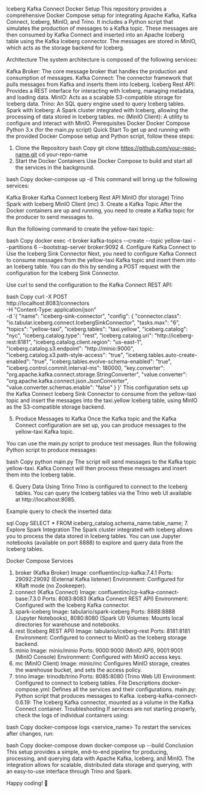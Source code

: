 Iceberg Kafka Connect Docker Setup
This repository provides a comprehensive Docker Compose setup for integrating Apache Kafka, Kafka Connect, Iceberg, MinIO, and Trino. It includes a Python script that simulates the production of messages to a Kafka topic. These messages are then consumed by Kafka Connect and inserted into an Apache Iceberg table using the Kafka Iceberg connector. The messages are stored in MinIO, which acts as the storage backend for Iceberg.

Architecture
The system architecture is composed of the following services:

Kafka Broker: The core message broker that handles the production and consumption of messages.
Kafka Connect: The connector framework that pulls messages from Kafka and inserts them into Iceberg.
Iceberg Rest API: Provides a REST interface for interacting with Iceberg, managing metadata, and loading data.
MinIO: Acts as a scalable S3-compatible storage for Iceberg data.
Trino: An SQL query engine used to query Iceberg tables.
Spark with Iceberg: A Spark cluster integrated with Iceberg, allowing the processing of data stored in Iceberg tables.
mc (MinIO Client): A utility to configure and interact with MinIO.
Prerequisites
Docker
Docker Compose
Python 3.x (for the main.py script)
Quick Start
To get up and running with the provided Docker Compose setup and Python script, follow these steps:

1. Clone the Repository
bash
Copy
git clone https://github.com/your-repo-name.git
cd your-repo-name
2. Start the Docker Containers
Use Docker Compose to build and start all the services in the background.

bash
Copy
docker-compose up -d
This command will bring up the following services:

Kafka Broker
Kafka Connect
Iceberg Rest API
MinIO (for storage)
Trino
Spark with Iceberg
MinIO Client (mc)
3. Create a Kafka Topic
After the Docker containers are up and running, you need to create a Kafka topic for the producer to send messages to.

Run the following command to create the yellow-taxi topic:

bash
Copy
docker exec -t broker kafka-topics --create --topic yellow-taxi --partitions 6 --bootstrap-server broker:9092
4. Configure Kafka Connect to Use the Iceberg Sink Connector
Next, you need to configure Kafka Connect to consume messages from the yellow-taxi Kafka topic and insert them into an Iceberg table. You can do this by sending a POST request with the configuration for the Iceberg Sink Connector.

Use curl to send the configuration to the Kafka Connect REST API:

bash
Copy
curl -X POST \
  http://localhost:8083/connectors \
  -H "Content-Type: application/json" \
  -d '{
    "name": "iceberg-sink-connector",
    "config": {
      "connector.class": "io.tabular.iceberg.connect.IcebergSinkConnector",
      "tasks.max": "6",
      "topics": "yellow-taxi",
      "iceberg.tables": "taxi.yellow",
      "iceberg.catalog": "nyc",
      "iceberg.catalog.type": "rest",
      "iceberg.catalog.uri": "http://iceberg-rest:8181",
      "iceberg.catalog.client.region": "us-east-1",
      "iceberg.catalog.s3.endpoint": "http://minio:9000",
      "iceberg.catalog.s3.path-style-access": "true",
      "iceberg.tables.auto-create-enabled": "true",
      "iceberg.tables.evolve-schema-enabled": "true",
      "iceberg.control.commit.interval-ms": 180000,
      "key.converter": "org.apache.kafka.connect.storage.StringConverter",
      "value.converter": "org.apache.kafka.connect.json.JsonConverter",
      "value.converter.schemas.enable": "false"
    }
  }'
This configuration sets up the Kafka Connect Iceberg Sink Connector to consume from the yellow-taxi topic and insert the messages into the taxi.yellow Iceberg table, using MinIO as the S3-compatible storage backend.

5. Produce Messages to Kafka
Once the Kafka topic and the Kafka Connect configuration are set up, you can produce messages to the yellow-taxi Kafka topic.

You can use the main.py script to produce test messages. Run the following Python script to produce messages:

bash
Copy
python main.py
The script will send messages to the Kafka topic yellow-taxi. Kafka Connect will then process these messages and insert them into the Iceberg table.

6. Query Data Using Trino
Trino is configured to connect to the Iceberg tables. You can query the Iceberg tables via the Trino web UI available at http://localhost:8085.

Example query to check the inserted data:

sql
Copy
SELECT * FROM iceberg_catalog.schema_name.table_name;
7. Explore Spark Integration
The Spark cluster integrated with Iceberg allows you to process the data stored in Iceberg tables. You can use Jupyter notebooks (available on port 8888) to explore and query data from the Iceberg tables.

Docker Compose Services
1. broker (Kafka Broker)
Image: confluentinc/cp-kafka:7.4.1
Ports: 29092:29092 (External Kafka listener)
Environment: Configured for KRaft mode (no Zookeeper).
2. connect (Kafka Connect)
Image: confluentinc/cp-kafka-connect-base:7.3.0
Ports: 8083:8083 (Kafka Connect REST API)
Environment: Configured with the Iceberg Kafka connector.
3. spark-iceberg
Image: tabulario/spark-iceberg
Ports: 8888:8888 (Jupyter Notebooks), 8080:8080 (Spark UI)
Volumes: Mounts local directories for warehouse and notebooks.
4. rest (Iceberg REST API)
Image: tabulario/iceberg-rest
Ports: 8181:8181
Environment: Configured to connect to MinIO as the Iceberg storage backend.
5. minio
Image: minio/minio
Ports: 9000:9000 (MinIO API), 9001:9001 (MinIO Console)
Environment: Configured with MinIO access keys.
6. mc (MinIO Client)
Image: minio/mc
Configures MinIO storage, creates the warehouse bucket, and sets the access policy.
7. trino
Image: trinodb/trino
Ports: 8085:8080 (Trino Web UI)
Environment: Configured to connect to Iceberg tables.
File Descriptions
docker-compose.yml: Defines all the services and their configurations.
main.py: Python script that produces messages to Kafka.
iceberg-kafka-connect-0.6.19: The Iceberg Kafka connector, mounted as a volume in the Kafka Connect container.
Troubleshooting
If services are not starting properly, check the logs of individual containers using:

bash
Copy
docker-compose logs <service_name>
To restart the services after changes, run:

bash
Copy
docker-compose down
docker-compose up --build
Conclusion
This setup provides a simple, end-to-end pipeline for producing, processing, and querying data with Apache Kafka, Iceberg, and MinIO. The integration allows for scalable, distributed data storage and querying, with an easy-to-use interface through Trino and Spark.

Happy coding! 🎉

